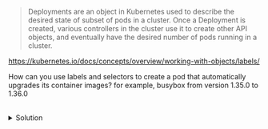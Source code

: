 > Deployments are an object in Kubernetes used to describe the desired state of subset of pods in a cluster. Once a
> Deployment is created, various controllers in the cluster use it to create other API objects, and eventually have the
> desired number of pods running in a cluster.

https://kubernetes.io/docs/concepts/overview/working-with-objects/labels/

How can you use labels and selectors to create a pod that automatically upgrades its container images?
for example, busybox from version 1.35.0 to 1.36.0

<br>
<details><summary>Solution</summary>
<br>

```plain
kubectl run my-pod --image=busybox:1.35.0 --restart=Never --labels=app=myapp,version=1.35.0
kubectl get pod my-pod -o json | jq '.metadata.labels'
kubectl label pods my-pod version=1.36.0 --overwrite
kubectl get pod my-pod -o json | jq '.metadata.labels'
```{{exec}}

</details>
